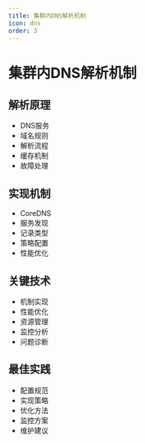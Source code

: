 ```yaml
---
title: 集群内DNS解析机制
icon: dns
order: 3
---
```


# 集群内DNS解析机制

## 解析原理
- DNS服务
- 域名规则
- 解析流程
- 缓存机制
- 故障处理

## 实现机制
- CoreDNS
- 服务发现
- 记录类型
- 策略配置
- 性能优化

## 关键技术
- 机制实现
- 性能优化
- 资源管理
- 监控分析
- 问题诊断

## 最佳实践
- 配置规范
- 实现策略
- 优化方法
- 监控方案
- 维护建议
